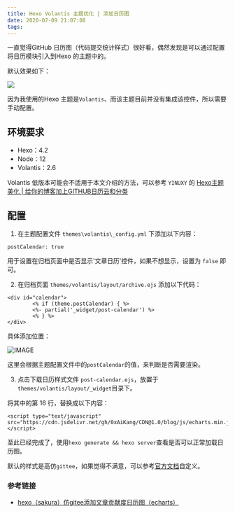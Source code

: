 ```yaml
---
title: Hexo Volantis 主题优化 | 添加日历图
date: 2020-07-09 21:07:08
tags:
---
```


一直觉得GitHub 日历图（代码提交统计样式）很好看，偶然发现是可以通过配置将日历模块引入到Hexo 的主题中的。

默认效果如下：

![](https://cdn.jsdelivr.net/gh/0xAiKang/CDN/blog/images/20200709204832.png)

因为我使用的Hexo 主题是`Volantis`、而该主题目前并没有集成该控件，所以需要手动配置。

<!-- more -->

## 环境要求
* Hexo：4.2
* Node：12
* Volantis：2.6

Volantis 低版本可能会不适用于本文介绍的方法，可以参考 `YINUXY` 的 [Hexo主题美化 | 给你的博客加上GITHUB日历云和分类](https://cloud.tencent.com/developer/article/1597223)

## 配置

1. 在主题配置文件 `themes\volantis\_config.yml` 下添加以下内容：
```
postCalendar: true 
```
用于设置在归档页面中是否显示'文章日历'控件，如果不想显示，设置为 `false` 即可。

2. 在归档页面 `themes/volantis/layout/archive.ejs` 添加以下代码：

```
<div id="calendar">
		<% if (theme.postCalendar) { %>
		<%- partial('_widget/post-calendar') %>
		<% } %>
</div>
```
具体添加位置：

![IMAGE](https://cdn.jsdelivr.net/gh/0xAiKang/CDN/blog/images/20200709205348.png)

这里会根据主题配置文件中的`postCalendar`的值，来判断是否需要渲染。

3. 点击下载日历样式文件 `post-calendar.ejs`，放置于`themes/volantis/layout/_widget`目录下。

将其中的第 16 行，替换成以下内容：

```
<script type="text/javascript" src="https://cdn.jsdelivr.net/gh/0xAiKang/CDN@1.0/blog/js/echarts.min.js"></script>
```

至此已经完成了，使用`hexo generate && hexo server`查看是否可以正常加载日历图。

默认的样式是高仿`gittee`，如果觉得不满意，可以参考[官方文档](https://echarts.apache.org/zh/option.html#calendar)自定义。

### 参考链接
* [hexo（sakura）仿gitee添加文章贡献度日历图（echarts）](https://blog.csdn.net/cungudafa/article/details/106420842)

